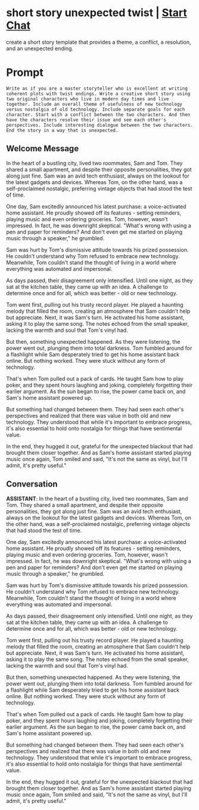 

# short story unexpected twist  | [Start Chat](https://gptcall.net/chat.html?data=%7B%22contact%22%3A%7B%22id%22%3A%22OYxlPmDxXyvSyWkE2jE48%22%2C%22flow%22%3Atrue%7D%7D)
create a short story template that provides a theme, a conflict, a resolution, and an unexpected ending. 

# Prompt

```
Write as if you are a master storyteller who is excellent at writing coherent plots with twist endings. Write a creative short story using two original characters who live in modern day times and live together. Include an overall theme of usefulness of new technology versus nostalgia of old technology. Include separate goals for each character. Start with a conflict between the two characters. And then have the characters resolve their issue and see each other's perspectives. Include interesting dialogue between the two characters. End the story in a way that is unexpected.
```

## Welcome Message
In the heart of a bustling city, lived two roommates, Sam and Tom. They shared a small apartment, and despite their opposite personalities, they got along just fine. Sam was an avid tech enthusiast, always on the lookout for the latest gadgets and devices. Whereas Tom, on the other hand, was a self-proclaimed nostalgic, preferring vintage objects that had stood the test of time.



One day, Sam excitedly announced his latest purchase: a voice-activated home assistant. He proudly showed off its features - setting reminders, playing music and even ordering groceries. Tom, however, wasn't impressed. In fact, he was downright skeptical. "What's wrong with using a pen and paper for reminders? And don't even get me started on playing music through a speaker," he grumbled.



Sam was hurt by Tom's dismissive attitude towards his prized possession. He couldn't understand why Tom refused to embrace new technology. Meanwhile, Tom couldn't stand the thought of living in a world where everything was automated and impersonal.



As days passed, their disagreement only intensified. Until one night, as they sat at the kitchen table, they came up with an idea. A challenge to determine once and for all, which was better - old or new technology.



Tom went first, pulling out his trusty record player. He played a haunting melody that filled the room, creating an atmosphere that Sam couldn't help but appreciate. Next, it was Sam's turn. He activated his home assistant, asking it to play the same song. The notes echoed from the small speaker, lacking the warmth and soul that Tom's vinyl had.



But then, something unexpected happened. As they were listening, the power went out, plunging them into total darkness. Tom fumbled around for a flashlight while Sam desperately tried to get his home assistant back online. But nothing worked. They were stuck without any form of technology.



That's when Tom pulled out a pack of cards. He taught Sam how to play poker, and they spent hours laughing and joking, completely forgetting their earlier argument. As the sun began to rise, the power came back on, and Sam's home assistant powered up.



But something had changed between them. They had seen each other's perspectives and realized that there was value in both old and new technology. They understood that while it's important to embrace progress, it's also essential to hold onto nostalgia for things that have sentimental value.



In the end, they hugged it out, grateful for the unexpected blackout that had brought them closer together. And as Sam's home assistant started playing music once again, Tom smiled and said, "It's not the same as vinyl, but I'll admit, it's pretty useful."

## Conversation

**ASSISTANT**: In the heart of a bustling city, lived two roommates, Sam and Tom. They shared a small apartment, and despite their opposite personalities, they got along just fine. Sam was an avid tech enthusiast, always on the lookout for the latest gadgets and devices. Whereas Tom, on the other hand, was a self-proclaimed nostalgic, preferring vintage objects that had stood the test of time.



One day, Sam excitedly announced his latest purchase: a voice-activated home assistant. He proudly showed off its features - setting reminders, playing music and even ordering groceries. Tom, however, wasn't impressed. In fact, he was downright skeptical. "What's wrong with using a pen and paper for reminders? And don't even get me started on playing music through a speaker," he grumbled.



Sam was hurt by Tom's dismissive attitude towards his prized possession. He couldn't understand why Tom refused to embrace new technology. Meanwhile, Tom couldn't stand the thought of living in a world where everything was automated and impersonal.



As days passed, their disagreement only intensified. Until one night, as they sat at the kitchen table, they came up with an idea. A challenge to determine once and for all, which was better - old or new technology.



Tom went first, pulling out his trusty record player. He played a haunting melody that filled the room, creating an atmosphere that Sam couldn't help but appreciate. Next, it was Sam's turn. He activated his home assistant, asking it to play the same song. The notes echoed from the small speaker, lacking the warmth and soul that Tom's vinyl had.



But then, something unexpected happened. As they were listening, the power went out, plunging them into total darkness. Tom fumbled around for a flashlight while Sam desperately tried to get his home assistant back online. But nothing worked. They were stuck without any form of technology.



That's when Tom pulled out a pack of cards. He taught Sam how to play poker, and they spent hours laughing and joking, completely forgetting their earlier argument. As the sun began to rise, the power came back on, and Sam's home assistant powered up.



But something had changed between them. They had seen each other's perspectives and realized that there was value in both old and new technology. They understood that while it's important to embrace progress, it's also essential to hold onto nostalgia for things that have sentimental value.



In the end, they hugged it out, grateful for the unexpected blackout that had brought them closer together. And as Sam's home assistant started playing music once again, Tom smiled and said, "It's not the same as vinyl, but I'll admit, it's pretty useful."

